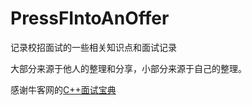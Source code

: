 # PressFIntoAnOffer
记录校招面试的一些相关知识点和面试记录

大部分来源于他人的整理和分享，小部分来源于自己的整理。

感谢牛客网的[C++面试宝典](https://www.nowcoder.com/tutorial/93/8ba2828006dd42879f3a9029eabde9f1)